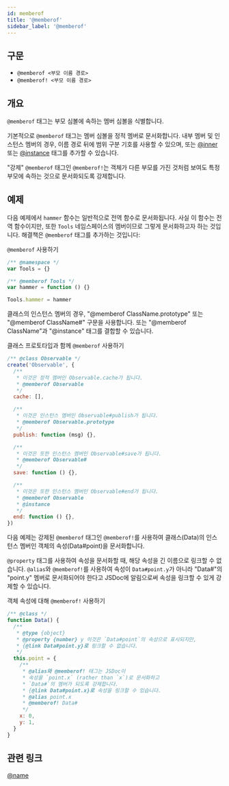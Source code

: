 ```yaml
---
id: memberof
title: '@memberof'
sidebar_label: '@memberof'
---
```


## 구문

- `@memberof <부모 이름 경로>`
- `@memberof! <부모 이름 경로>`

## 개요

`@memberof` 태그는 부모 심볼에 속하는 멤버 심볼을 식별합니다.

기본적으로 `@memberof` 태그는 멤버 심볼을 정적 멤버로 문서화합니다. 내부 멤버 및 인스턴스 멤버의 경우, 이름 경로 뒤에 범위 구분 기호를 사용할 수 있으며, 또는 [@inner](./inner.md) 또는 [@instance](./instance.md) 태그를 추가할 수 있습니다.

"강제" `@memberof` 태그인 `@memberof!`는 객체가 다른 부모를 가진 것처럼 보여도 특정 부모에 속하는 것으로 문서화되도록 강제합니다.

## 예제

다음 예제에서 `hammer` 함수는 일반적으로 전역 함수로 문서화됩니다. 사실 이 함수는 전역 함수이지만, 또한 `Tools` 네임스페이스의 멤버이므로 그렇게 문서화하고자 하는 것입니다. 해결책은 `@memberof` 태그를 추가하는 것입니다:

`@memberof` 사용하기

```js
/** @namespace */
var Tools = {}

/** @memberof Tools */
var hammer = function () {}

Tools.hammer = hammer
```

클래스의 인스턴스 멤버의 경우, "@memberof ClassName.prototype" 또는 "@memberof ClassName#" 구문을 사용합니다. 또는 "@memberof ClassName"과 "@instance" 태그를 결합할 수 있습니다.

클래스 프로토타입과 함께 `@memberof` 사용하기

```js
/** @class Observable */
create('Observable', {
  /**
   * 이것은 정적 멤버인 Observable.cache가 됩니다.
   * @memberof Observable
   */
  cache: [],

  /**
   * 이것은 인스턴스 멤버인 Observable#publish가 됩니다.
   * @memberof Observable.prototype
   */
  publish: function (msg) {},

  /**
   * 이것은 또한 인스턴스 멤버인 Observable#save가 됩니다.
   * @memberof Observable#
   */
  save: function () {},

  /**
   * 이것은 또한 인스턴스 멤버인 Observable#end가 됩니다.
   * @memberof Observable
   * @instance
   */
  end: function () {},
})
```

다음 예제는 강제된 `@memberof` 태그인 `@memberof!`를 사용하여 클래스(Data)의 인스턴스 멤버인 객체의 속성(Data#point)을 문서화합니다.

`@property` 태그를 사용하여 속성을 문서화할 때, 해당 속성을 긴 이름으로 링크할 수 없습니다. `@alias`와 `@memberof!`를 사용하여 속성이 `Data#point.y`가 아니라 "Data#"의 "point.y" 멤버로 문서화되어야 한다고 JSDoc에 알림으로써 속성을 링크할 수 있게 강제할 수 있습니다.

객체 속성에 대해 `@memberof!` 사용하기

```js
/** @class */
function Data() {
  /**
   * @type {object}
   * @property {number} y 이것은 `Data#point`의 속성으로 표시되지만,
   * {@link Data#point.y}로 링크할 수 없습니다.
   */
  this.point = {
    /**
     * @alias와 @memberof! 태그는 JSDoc이
     * 속성을 `point.x` (rather than `x`)로 문서화하고
     * `Data#`의 멤버가 되도록 강제합니다. 
     * {@link Data#point.x}로 속성을 링크할 수 있습니다.
     * @alias point.x
     * @memberof! Data#
     */
    x: 0,
    y: 1,
  }
}
```

## 관련 링크

[@name](./name.md)
